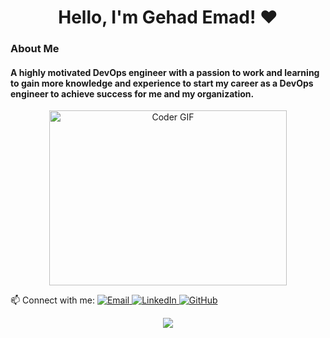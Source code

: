 <h1 align="center"> Hello, I'm Gehad Emad! ♥</h1>

<h3> About Me</h3> 
<h4> A highly motivated DevOps engineer with a passion to work and learning to gain more knowledge and experience to start my career as a DevOps engineer to achieve success for me and my organization. </h4></p>

<p align="center">
  <img src="https://media.giphy.com/media/SWoSkN6DxTszqIKEqv/giphy.gif" alt="Coder GIF" width="380" height="280">
  

  📫 Connect with me: 
  <a href="gogoemms@gmail.com">
    <img alt="Email" src="https://img.shields.io/badge/Email-D14836?style=flat-square&logo=gmail&logoColor=white" />
  </a>
  <a href="https://www.linkedin.com/in/gehad-emad-173361256">
    <img alt="LinkedIn" src="https://img.shields.io/badge/LinkedIn-0077B5?style=flat-square&logo=linkedin&logoColor=white" />
  </a>
  <a href="https://github.com/gehademms">
    <img alt="GitHub" src="https://img.shields.io/badge/GitHub-181717?style=flat-square&logo=github&logoColor=white" />
  </a>
</p>

<p align="center">
  <img src="https://readme-typing-svg.demolab.com/?lines=Hello%2C+I'm+Gehad+Emad;Eelectronics+Communication+Engineer;Welcome+To+My+Profile!" style="color:mix" />
</p>


